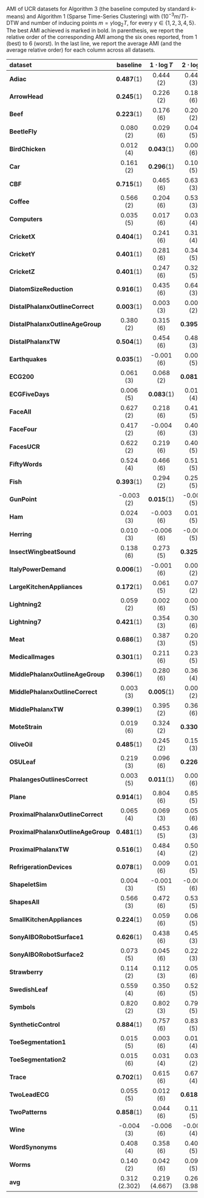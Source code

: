 AMI of UCR datasets for Algorithm 3 (the baseline computed by standard $k$-means) and Algorithm 1 (Sparse Time-Series Clustering)
with $(10^{-3}m / T)$-DTW and number of inducing points $m = \gamma \log_2 T$, for every $\gamma \in \{1, 2, 3, 4, 5\}$. The best AMI achieved is marked in bold. In parenthesis, we report the relative order of the corresponding AMI among the six ones reported, from $1$ (best) to $6$ (worst). In the last line, we report the average AMI (and the average relative order) for each column across all datasets.

| **dataset**                        | **baseline**       | **$1\cdot \log{T}$** | **$2\cdot \log{T}$** | **$3\cdot \log{T}$** | **$4\cdot \log{T}$** | **$5\cdot \log{T}$** |
|:-----------------------------------|:------------------:|:-----------------------------:|:-----------------------------:|:-----------------------------:|:-----------------------------:|:-----------------------------:|
| **Adiac**                          | **0.487**(1) | 0.444 (2)                     | 0.444 (3)                     | 0.400 (6)                     | 0.426 (4)                     | 0.421 (5)                     |
| **ArrowHead**                      | **0.245**(1) | 0.226 (2)                     | 0.184 (6)                     | 0.200 (5)                     | 0.207 (4)                     | 0.216 (3)                     |
| **Beef**                           | **0.223**(1) | 0.176 (6)                     | 0.203 (2)                     | 0.197 (4)                     | 0.198 (3)                     | 0.180 (5)                     |
| **BeetleFly**                      | 0.080 (2)          | 0.029 (6)                     | 0.043 (5)                     | 0.055 (4)                     | 0.058 (3)                     | **0.086**(1)            |
| **BirdChicken**                    | 0.012 (4)          | **0.043**(1)            | 0.004 (6)                     | 0.013 (3)                     | 0.004 (5)                     | 0.018 (2)                     |
| **Car**                            | 0.161 (2)          | **0.296**(1)            | 0.108 (5)                     | 0.114 (4)                     | 0.098 (6)                     | 0.116 (3)                     |
| **CBF**                            | **0.715**(1) | 0.465 (6)                     | 0.636 (3)                     | 0.645 (2)                     | 0.626 (4)                     | 0.590 (5)                     |
| **Coffee**                         | 0.566 (2)          | 0.204 (6)                     | 0.530 (3)                     | 0.514 (4)                     | 0.345 (5)                     | **0.723**(1)            |
| **Computers**                      | 0.035 (5)          | 0.017 (6)                     | 0.039 (4)                     | 0.041 (3)                     | **0.053**(1)            | 0.044 (2)                     |
| **CricketX**                       | **0.404**(1) | 0.241 (6)                     | 0.312 (4)                     | 0.310 (5)                     | 0.348 (3)                     | 0.356 (2)                     |
| **CricketY**                       | **0.401**(1) | 0.281 (6)                     | 0.346 (5)                     | 0.382 (2)                     | 0.362 (4)                     | 0.380 (3)                     |
| **CricketZ**                       | **0.401**(1) | 0.247 (6)                     | 0.325 (5)                     | 0.336 (3)                     | 0.334 (4)                     | 0.370 (2)                     |
| **DiatomSizeReduction**            | **0.916**(1) | 0.435 (6)                     | 0.648 (3)                     | 0.740 (2)                     | 0.598 (4)                     | 0.495 (5)                     |
| **DistalPhalanxOutlineCorrect**    | **0.003**(1) | 0.003 (3)                     | 0.003 (2)                     | -0.001 (6)                    | -0.001 (5)                    | -0.001 (4)                    |
| **DistalPhalanxOutlineAgeGroup**   | 0.380 (2)          | 0.315 (6)                     | **0.395**(1)            | 0.346 (5)                     | 0.355 (4)                     | 0.369 (3)                     |
| **DistalPhalanxTW**                | **0.504**(1) | 0.454 (6)                     | 0.480 (3)                     | 0.462 (5)                     | 0.471 (4)                     | 0.481 (2)                     |
| **Earthquakes**                    | **0.035**(1) | -0.001 (6)                    | 0.001 (5)                     | 0.001 (4)                     | 0.004 (2)                     | 0.002 (3)                     |
| **ECG200**                         | 0.061 (3)          | 0.068 (2)                     | **0.081**(1)            | 0.054 (4)                     | 0.051 (6)                     | 0.053 (5)                     |
| **ECGFiveDays**                    | 0.006 (5)          | **0.083**(1)            | 0.011 (4)                     | 0.073 (2)                     | 0.002 (6)                     | 0.057 (3)                     |
| **FaceAll**                        | 0.627 (2)          | 0.218 (6)                     | 0.414 (5)                     | 0.539 (4)                     | 0.542 (3)                     | **0.647**(1)            |
| **FaceFour**                       | 0.417 (2)          | -0.004 (6)                    | 0.409 (3)                     | 0.371 (5)                     | 0.372 (4)                     | **0.488**(1)            |
| **FacesUCR**                       | 0.622 (2)          | 0.219 (6)                     | 0.408 (5)                     | 0.523 (4)                     | 0.538 (3)                     | **0.648**(1)            |
| **FiftyWords**                     | 0.524 (4)          | 0.466 (6)                     | 0.514 (5)                     | 0.540 (3)                     | 0.555 (2)                     | **0.563**(1)            |
| **Fish**                           | **0.393**(1) | 0.294 (2)                     | 0.255 (5)                     | 0.269 (3)                     | 0.264 (4)                     | 0.239 (6)                     |
| **GunPoint**                       | -0.003 (2)         | **0.015**(1)            | -0.004 (5)                    | -0.003 (3)                    | -0.003 (4)                    | -0.004 (6)                    |
| **Ham**                            | 0.024 (3)          | -0.003 (6)                    | 0.018 (5)                     | **0.033**(1)            | 0.028 (2)                     | 0.021 (4)                     |
| **Herring**                        | 0.010 (3)          | -0.006 (6)                    | -0.004 (5)                    | 0.007 (4)                     | **0.014**(1)            | 0.012 (2)                     |
| **InsectWingbeatSound**            | 0.138 (6)          | 0.273 (5)                     | **0.325**(1)            | 0.314 (4)                     | 0.320 (3)                     | 0.323 (2)                     |
| **ItalyPowerDemand**               | **0.006**(1) | -0.001 (6)                    | 0.003 (2)                     | 0.002 (3)                     | 0.001 (5)                     | 0.002 (4)                     |
| **LargeKitchenAppliances**         | **0.172**(1) | 0.061 (5)                     | 0.072 (2)                     | 0.071 (3)                     | 0.052 (6)                     | 0.069 (4)                     |
| **Lightning2**                     | 0.059 (2)          | 0.002 (6)                     | 0.008 (5)                     | 0.008 (4)                     | 0.022 (3)                     | **0.073**(1)            |
| **Lightning7**                     | **0.421**(1) | 0.354 (3)                     | 0.308 (6)                     | 0.349 (4)                     | 0.338 (5)                     | 0.361 (2)                     |
| **Meat**                           | **0.686**(1) | 0.387 (3)                     | 0.200 (5)                     | 0.172 (6)                     | 0.504 (2)                     | 0.331 (4)                     |
| **MedicalImages**                  | **0.301**(1) | 0.211 (6)                     | 0.238 (5)                     | 0.248 (4)                     | 0.257 (3)                     | 0.267 (2)                     |
| **MiddlePhalanxOutlineAgeGroup**   | **0.396**(1) | 0.280 (6)                     | 0.361 (4)                     | 0.334 (5)                     | 0.383 (3)                     | 0.384 (2)                     |
| **MiddlePhalanxOutlineCorrect**    | 0.003 (3)          | **0.005**(1)            | 0.004 (2)                     | 0.002 (4)                     | -0.000 (6)                    | -0.000 (5)                    |
| **MiddlePhalanxTW**                | **0.399**(1) | 0.395 (2)                     | 0.362 (6)                     | 0.389 (4)                     | 0.388 (5)                     | 0.395 (3)                     |
| **MoteStrain**                     | 0.019 (6)          | 0.324 (2)                     | **0.330**(1)            | 0.313 (4)                     | 0.320 (3)                     | 0.299 (5)                     |
| **OliveOil**                       | **0.485**(1) | 0.245 (2)                     | 0.157 (3)                     | 0.034 (5)                     | -0.041 (6)                    | 0.048 (4)                     |
| **OSULeaf**                        | 0.219 (3)          | 0.096 (6)                     | **0.226**(1)            | 0.203 (5)                     | 0.205 (4)                     | 0.225 (2)                     |
| **PhalangesOutlinesCorrect**       | 0.003 (5)          | **0.011**(1)            | 0.002 (6)                     | 0.005 (4)                     | 0.007 (3)                     | 0.007 (2)                     |
| **Plane**                          | **0.914**(1) | 0.804 (6)                     | 0.851 (5)                     | 0.869 (4)                     | 0.901 (3)                     | 0.904 (2)                     |
| **ProximalPhalanxOutlineCorrect**  | 0.065 (4)          | 0.069 (3)                     | 0.057 (6)                     | 0.079 (2)                     | 0.062 (5)                     | **0.082**(1)            |
| **ProximalPhalanxOutlineAgeGroup** | **0.481**(1) | 0.453 (5)                     | 0.460 (3)                     | 0.380 (6)                     | 0.458 (4)                     | 0.469 (2)                     |
| **ProximalPhalanxTW**              | **0.516**(1) | 0.484 (4)                     | 0.508 (2)                     | 0.495 (3)                     | 0.480 (5)                     | 0.477 (6)                     |
| **RefrigerationDevices**           | **0.078**(1) | 0.009 (6)                     | 0.015 (5)                     | 0.030 (4)                     | 0.039 (2)                     | 0.032 (3)                     |
| **ShapeletSim**                    | 0.004 (3)          | -0.001 (5)                    | -0.002 (6)                    | -0.000 (4)                    | 0.008 (2)                     | **0.010**(1)            |
| **ShapesAll**                      | 0.566 (3)          | 0.472 (6)                     | 0.534 (5)                     | 0.565 (4)                     | **0.580**(1)            | 0.574 (2)                     |
| **SmallKitchenAppliances**         | **0.224**(1) | 0.059 (6)                     | 0.063 (5)                     | 0.066 (4)                     | 0.079 (2)                     | 0.075 (3)                     |
| **SonyAIBORobotSurface1**          | **0.626**(1) | 0.438 (6)                     | 0.453 (3)                     | 0.499 (2)                     | 0.447 (5)                     | 0.449 (4)                     |
| **SonyAIBORobotSurface2**          | 0.073 (5)          | 0.045 (6)                     | 0.229 (3)                     | **0.293**(1)            | 0.251 (2)                     | 0.223 (4)                     |
| **Strawberry**                     | 0.114 (2)          | 0.112 (3)                     | 0.055 (6)                     | **0.118**(1)            | 0.083 (5)                     | 0.092 (4)                     |
| **SwedishLeaf**                    | 0.559 (4)          | 0.350 (6)                     | 0.527 (5)                     | 0.583 (3)                     | 0.594 (2)                     | **0.608**(1)            |
| **Symbols**                        | 0.820 (2)          | 0.802 (3)                     | 0.792 (5)                     | **0.826**(1)            | 0.787 (6)                     | 0.801 (4)                     |
| **SyntheticControl**               | **0.884**(1) | 0.757 (6)                     | 0.833 (5)                     | 0.866 (2)                     | 0.851 (4)                     | 0.860 (3)                     |
| **ToeSegmentation1**               | 0.015 (5)          | 0.003 (6)                     | 0.016 (4)                     | **0.036**(1)            | 0.024 (2)                     | 0.017 (3)                     |
| **ToeSegmentation2**               | 0.015 (6)          | 0.031 (4)                     | 0.035 (2)                     | 0.034 (3)                     | **0.042**(1)            | 0.024 (5)                     |
| **Trace**                          | **0.702**(1) | 0.615 (6)                     | 0.679 (4)                     | 0.670 (5)                     | 0.693 (2)                     | 0.690 (3)                     |
| **TwoLeadECG**                     | 0.055 (5)          | 0.012 (6)                     | **0.618**(1)            | 0.101 (4)                     | 0.326 (2)                     | 0.279 (3)                     |
| **TwoPatterns**                    | **0.858**(1) | 0.044 (6)                     | 0.112 (5)                     | 0.204 (4)                     | 0.252 (3)                     | 0.264 (2)                     |
| **Wine**                           | -0.004 (3)         | -0.006 (6)                    | -0.004 (4)                    | -0.003 (2)                    | **-0.002**(1)           | -0.006 (5)                    |
| **WordSynonyms**                   | 0.408 (4)          | 0.358 (6)                     | 0.401 (5)                     | 0.432 (3)                     | 0.436 (2)                     | **0.440**(1)            |
| **Worms**                          | 0.140 (2)          | 0.042 (6)                     | 0.093 (5)                     | 0.134 (4)                     | **0.144**(1)            | 0.140 (3)                     |
| **avg**                            | 0.312 (2.302)      | 0.219 (4.667)                 | 0.266 (3.984)                 | 0.268 (3.587)                 | 0.272 (3.476)                 | 0.283 (2.984)                 |
